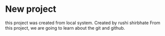 # New project

this project was created from local system.
Created by rushi shirbhate
From this project, we are going to learn about the git and github.